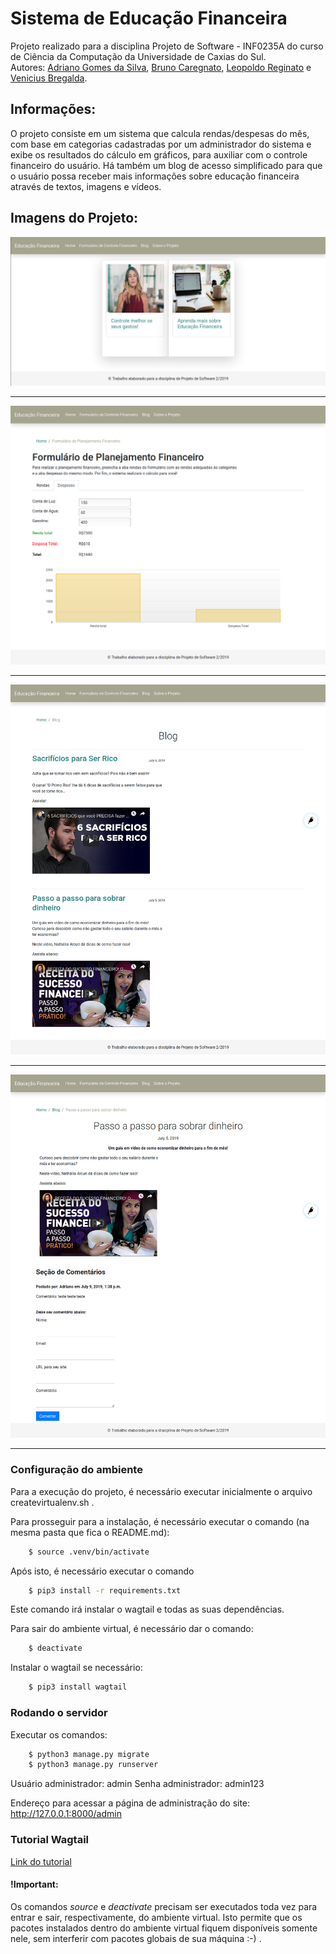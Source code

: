 # Sistema de Educação Financeira

Projeto realizado para a disciplina Projeto de Software - INF0235A do curso de Ciência da Computação da Universidade de Caxias do Sul.<br>
Autores: [Adriano Gomes da Silva](https://github.com/11808s8), [Bruno Caregnato](https://github.com/brunocaregnato), [Leopoldo Reginato](https://github.com/leocreginato) e [Venicius Bregalda](https://github.com/venicius12).

## Informações:
O projeto consiste em um sistema que calcula rendas/despesas do mês, com base em categorias cadastradas por um administrador do sistema e exibe os resultados do cálculo em gráficos, para auxiliar com o controle financeiro do usuário.
Há também um blog de acesso simplificado para que o usuário possa receber mais informações sobre educação financeira através de textos, imagens e vídeos.

## Imagens do Projeto:
![Página inicial do projeto](https://github.com/11808s8/2019-2-Projeto-de-Software-INF0235A/blob/master/artefatos/imagens-github/home.png)
<hr>

![Página com o formulário de cálculo de despesas financeiras](https://github.com/11808s8/2019-2-Projeto-de-Software-INF0235A/blob/master/artefatos/imagens-github/form.png)
<hr>

![Página com o blog de Educação Financeira](https://github.com/11808s8/2019-2-Projeto-de-Software-INF0235A/blob/master/artefatos/imagens-github/blog.png)
<hr>

![Página com exemplo de publicação no Blog de Educação financeira](https://github.com/11808s8/2019-2-Projeto-de-Software-INF0235A/blob/master/artefatos/imagens-github/blogpost.png)
<hr>


### Configuração do ambiente

Para a execução do projeto, é necessário executar inicialmente o arquivo createvirtualenv.sh .

Para prosseguir para a instalação, é necessário executar o comando (na mesma pasta que fica o README.md):
```sh
	$ source .venv/bin/activate
```
Após isto, é necessário executar o comando
```sh
	$ pip3 install -r requirements.txt
```
Este comando irá instalar o wagtail e todas as suas dependências.


Para sair do ambiente virtual, é necessário dar o comando:
```sh
	$ deactivate
```

Instalar o wagtail se necessário:
```sh
    $ pip3 install wagtail 
```

### Rodando o servidor

Executar os comandos:
```sh
    $ python3 manage.py migrate
    $ python3 manage.py runserver
```

Usuário administrador: admin
Senha administrador: admin123

Endereço para acessar a página de administração do site:
http://127.0.0.1:8000/admin

### Tutorial Wagtail

[Link do tutorial](http://docs.wagtail.io/en/v2.0/getting_started/tutorial.html)


#### !Important:
Os comandos *source* e *deactivate* precisam ser executados toda vez para entrar e sair, respectivamente, do ambiente virtual.
Isto permite que os pacotes instalados dentro do ambiente virtual fiquem disponíveis somente nele, sem interferir com pacotes globais de sua máquina :-) .

